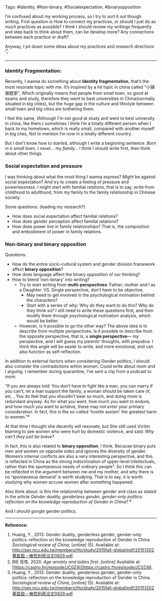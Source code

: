 Tags: #Identity, #Non-binary, #Socialexpectation, #binaryopposition

I’m confused about my working process, so I try to sort it out though writing.
First question is How to connect my practices, or should I just do as much practices as possible?
I think I should review my writings frequently and step back to think about them,  can be develop more? Any connections between each practice or draft?

Anyway, I jot down some ideas about my practices and research directions👇

- - - -
### Identity Fragmentation:
Recently, I wanna do something about **Identity fragmentation**, that’s the most resonate topic with me. It’s inspired by a hit topic in china called "小镇做题家", Which originally means that people from small town, so good at exams and study, therefore they went to best universities in China(normally situated in big cities), but the huge gap in the culture and lifestyle between small town and big cities are bothering them.

I feel the same, (Although I'm not good at study and went to best university in china, like them.) sometimes I think I’m a totally different person when I back to my hometown, which is really small, compared with another myself in big cites, Not to mention I’m now in a totally different country.

But I don’t know how to started, although I write a beginning sentence: *Born in a small town, I never… my family…*  I think I should write first, then think about other things.

### Social expectation and pressure
I was thinking about what the most thing I wanna express?
Might be against social expectation? And try to create a feeling of pressure and powerlessness.
I might start with familial relations, that is to say, write from childhood to adulthood, from my family to the family relationship in Chinese society.

Some questions: (leading my research?)

* How does social expectation affect familial relations?
* How does gender perception affect familial relations?
* How does power live in family relationships? That is, the composition and embodiment of power in family relations.

### Non-binary and binary opposition
Questions:

* How do the entire socio-cultural system and gender division framework affect **binary opposition**?
* How does language affect the binary opposition of our thinking?
* How to blend ‘non-binary’ into  writing?
	* Try to start writing from **multi-perspectives**: Father; mother and I as a Daughter. VS. Single perspective, don't have to be objective.
		* May need to get involved in the psychological motivation behind the characters?
		* Start with a series of why: Why do they want to do this? Why do they think so? I still need to write these questions first, and then modify them through psychological motivation analysis, which would be better.
	* However, is it possible to go the other way? The above idea is to describe from multiple perspectives. Is it possible to describe from the opposite perspective, that is, a **single perspective**— my perspective, and I will guess my parents’ thoughts, with prejudice. I think this angle will be easier to write, and more emotional, and can also function as self-reflection.

In addition to external factors when considering Gender politics, I should also consider the contradictions within women:
Could write about mom and I arguing. I remember during quarantine, I’ve sent a clip from a podcast to mom:

“If you are always told: You don’t have to fight like a man, you can marry if you can’t, let a man support the family, a woman should be taken care of, etc. , You do feel that you shouldn’t bear so much, and doing more is redundant anyway. As for what you want, how much you want to endure, and how much you want to achieve, these may not enter your primary consideration. In fact, this is the so-called 'hostile sexism' the greatest harm to women."**²**

At that time I thought she decently will resonate, but She still used Victim blaming to see women who were hurt by domestic violence, and said: *Why can't they just be brave?*

In fact, this is also related to **binary opposition**, I think. Because binary puts men and women on opposite sides and ignores the diversity of gender. Women’s internal conflicts are also a very interesting perspective, and this is reflected in China as the strong indoctrination of upper-level intellectuals, rather than the spontaneous needs of ordinary people**¹**. So I think this can be reflected in the argument between me and my mother, and why there is no ‘spontaneous demand’ is worth studying. That is to say, it is worth studying why women accuse women after something happened.

Also think about: is this the relationship between gender and class as stated in the article *Gender duality, genderless gender, gender-only politics: reflection on the knowledge reproduction of Gender in China?* **³**

And I should google gender politics.


---
**Reference:**

1. Huang, Y., 2013. Gender duality, genderless gender, gender-only politics: reflection on the knowledge reproduction of Gender in China. *Sociological review of China*, [online] (5). Available at: [http://sex.ncu.edu.tw/members/Ho/study/2015fall-global/pdf/20151202 黄盈盈－唯性别政治文0829.pdf](http://sex.ncu.edu.tw/members/Ho/study/2015fall-global/pdf/20151202%20%E9%BB%84%E7%9B%88%E7%9B%88%EF%BC%8D%E5%94%AF%E6%80%A7%E5%88%AB%E6%94%BF%E6%B2%BB%E6%96%870829.pdf).
2. BIE 任性. 2020. *Age anxiety and ladies first*. [online] Available at: [https://castro.fm/episode/JC0Z4I](https://castro.fm/episode/JC0Z4I).
3. Huang, Y., 2013. Gender duality, genderless gender, gender-only politics: reflection on the knowledge reproduction of Gender in China. *Sociological review of China*, [online] (5). Available at: [http://sex.ncu.edu.tw/members/Ho/study/2015fall-global/pdf/20151202 黄盈盈－唯性别政治文0829.pdf](http://sex.ncu.edu.tw/members/Ho/study/2015fall-global/pdf/20151202%20%E9%BB%84%E7%9B%88%E7%9B%88%EF%BC%8D%E5%94%AF%E6%80%A7%E5%88%AB%E6%94%BF%E6%B2%BB%E6%96%870829.pdf).